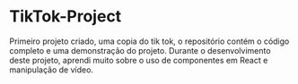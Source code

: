 # TikTok-Project
Primeiro projeto criado, uma copia do tik tok, o repositório contém o código completo e uma demonstração do projeto. Durante o desenvolvimento deste projeto, aprendi muito sobre o uso de componentes em React e manipulação de vídeo.
